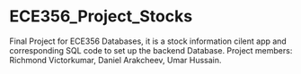# ECE356_Project_Stocks
Final Project for ECE356 Databases, it is a stock information cilent app and corresponding SQL code to set up the backend Database.
Project members: Richmond Victorkumar, Daniel Arakcheev, Umar Hussain.
